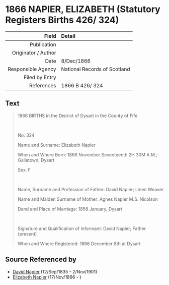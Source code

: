 ﻿---
layout: page
permalink: /sources/s87595025
---

# 1866 NAPIER, ELIZABETH (Statutory Registers Births 426/ 324)

Field | Detail
---:|:---
Publication | 
Originator / Author | 
Date | 8/Dec/1866
Responsible Agency | National Records of Scotland
Filed by Entry | 
References | 1866 B 426/ 324

## Text

> 1866 BIRTHS in the District of Dysart in the County of Fife
>
> <br/>
>
> No. 324
>
> Name and Surname: Elizabeth Napier
>
> When and Where Born: 1866 November Seventeenth 2H 30M A.M.; Gallatown, Dysart
>
> Sex: F
>
> <br/>
>
> Name, Surname and Profession of Father: David Napier; Linen Weaver
>
> Name and Maiden Surname of Mother: Agnes Napier M.S. Nicolson
>
> Dand and Place of Marriage: 1858 January, Dysart
>
> <br/>
>
> Signature and Qualification of Informant: David Napier; Father (present)
>
> When and Where Registered: 1866 December 8th at Dysart
>

## Source Referenced by

* [David Napier](../people/@41697732@-david-napier-b1835-9-12-d1901-11-2.md) (12/Sep/1835 - 2/Nov/1901)
* [Elizabeth Napier](../people/@22336798@-elizabeth-napier-b1866-11-17-d.md) (17/Nov/1866 - )
